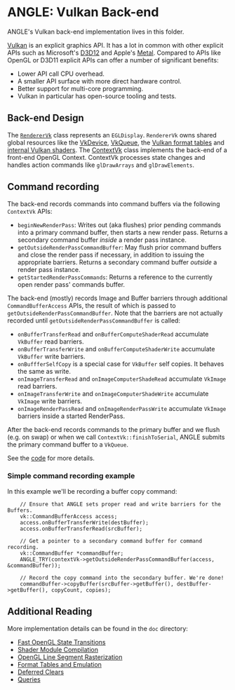 # ANGLE: Vulkan Back-end

ANGLE's Vulkan back-end implementation lives in this folder.

[Vulkan](https://www.khronos.org/vulkan/) is an explicit graphics API. It has a lot in common with
other explicit APIs such as Microsoft's [D3D12][D3D12 Guide] and Apple's
[Metal](https://developer.apple.com/metal/). Compared to APIs like OpenGL or D3D11 explicit APIs can
offer a number of significant benefits:

 * Lower API call CPU overhead.
 * A smaller API surface with more direct hardware control.
 * Better support for multi-core programming.
 * Vulkan in particular has open-source tooling and tests.

[D3D12 Guide]: https://docs.microsoft.com/en-us/windows/desktop/direct3d12/directx-12-programming-guide

## Back-end Design

The [`RendererVk`](RendererVk.cpp) class represents an `EGLDisplay`. `RendererVk` owns shared global
resources like the [VkDevice][VkDevice], [VkQueue][VkQueue], the [Vulkan format tables](vk_format_utils.h)
and [internal Vulkan shaders](shaders). The [ContextVk](ContextVk.cpp) class implements the back-end
of a front-end OpenGL Context. ContextVk processes state changes and handles action commands like
`glDrawArrays` and `glDrawElements`.

## Command recording

The back-end records commands into command buffers via the following `ContextVk` APIs:

 * `beginNewRenderPass`: Writes out (aka flushes) prior pending commands into a primary command
   buffer, then starts a new render pass. Returns a secondary command buffer *inside* a render pass
   instance.
 * `getOutsideRenderPassCommandBuffer`: May flush prior command buffers and close the render pass if
   necessary, in addition to issuing the appropriate barriers. Returns a secondary command buffer
   *outside* a render pass instance.
 * `getStartedRenderPassCommands`: Returns a reference to the currently open render pass' commands
   buffer.

The back-end (mostly) records Image and Buffer barriers through additional `CommandBufferAccess`
APIs, the result of which is passed to `getOutsideRenderPassCommandBuffer`.  Note that the
barriers are not actually recorded until `getOutsideRenderPassCommandBuffer` is called:

 * `onBufferTransferRead` and `onBufferComputeShaderRead` accumulate `VkBuffer` read barriers.
 * `onBufferTransferWrite` and `onBufferComputeShaderWrite` accumulate `VkBuffer` write barriers.
 * `onBuffferSelfCopy` is a special case for `VkBuffer` self copies. It behaves the same as write.
 * `onImageTransferRead` and `onImageComputerShadeRead` accumulate `VkImage` read barriers.
 * `onImageTransferWrite` and `onImageComputerShadeWrite` accumulate `VkImage` write barriers.
 * `onImageRenderPassRead` and `onImageRenderPassWrite` accumulate `VkImage` barriers inside a
   started RenderPass.

After the back-end records commands to the primary buffer and we flush (e.g. on swap) or when we call
`ContextVk::finishToSerial`, ANGLE submits the primary command buffer to a `VkQueue`.

See the [code][CommandAPIs] for more details.

### Simple command recording example

In this example we'll be recording a buffer copy command:

```
    // Ensure that ANGLE sets proper read and write barriers for the Buffers.
    vk::CommandBufferAccess access;
    access.onBufferTransferWrite(destBuffer);
    access.onBufferTransferRead(srcBuffer);

    // Get a pointer to a secondary command buffer for command recording.
    vk::CommandBuffer *commandBuffer;
    ANGLE_TRY(contextVk->getOutsideRenderPassCommandBuffer(access, &commandBuffer));

    // Record the copy command into the secondary buffer. We're done!
    commandBuffer->copyBuffer(srcBuffer->getBuffer(), destBuffer->getBuffer(), copyCount, copies);
```

## Additional Reading

More implementation details can be found in the `doc` directory:

- [Fast OpenGL State Transitions](doc/FastOpenGLStateTransitions.md)
- [Shader Module Compilation](doc/ShaderModuleCompilation.md)
- [OpenGL Line Segment Rasterization](doc/OpenGLLineSegmentRasterization.md)
- [Format Tables and Emulation](doc/FormatTablesAndEmulation.md)
- [Deferred Clears](doc/DeferredClears.md)
- [Queries](doc/Queries.md)

[VkDevice]: https://www.khronos.org/registry/vulkan/specs/1.1-extensions/man/html/VkDevice.html
[VkQueue]: https://www.khronos.org/registry/vulkan/specs/1.1-extensions/man/html/VkQueue.html
[CommandAPIs]: https://chromium.googlesource.com/angle/angle/+/df31624eaf3df986a0bdf3f58a87b79b0cc8db5c/src/libANGLE/renderer/vulkan/ContextVk.h#620

